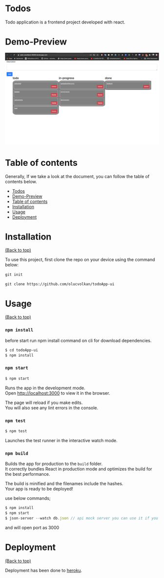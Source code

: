 # Todos

Todo application is a frontend project developed with react.

# Demo-Preview

![Random GIF](./images/todo-app-ui.png)

# Table of contents

Generally, If we take a look at the document, you can follow the table of contents below.

- [Todos](#todos)
- [Demo-Preview](#demo-preview)
- [Table of contents](#table-of-contents)
- [Installation](#installation)
- [Usage](#usage)
- [Deployment](#deployment)

# Installation
[(Back to top)](#table-of-contents)

To use this project, first clone the repo on your device using the command below:

```git init```

```git clone https://github.com/olucvolkan/todoApp-ui```


# Usage
[(Back to top)](#table-of-contents)

### `npm install`

before start run npm install command on cli for download dependencies.


```sh
$ cd todoApp-ui 
$ npm install
```

### `npm start`

```js
$ npm start
```

Runs the app in the development mode.<br />
Open [http://localhost:3000](http://localhost:3000) to view it in the browser.

The page will reload if you make edits.<br />
You will also see any lint errors in the console.

### `npm test`

```js
$ npm test
```

Launches the test runner in the interactive watch mode.<br />

### `npm build`

Builds the app for production to the `build` folder.<br />
It correctly bundles React in production mode and optimizes the build for the best performance.

The build is minified and the filenames include the hashes.<br />
Your app is ready to be deployed!

use below commands;

```js
$ npm install
$ npm start
$ json-server --watch db.json // api mock server you can use it if you want
```

and will open port as 3000


# Deployment

[(Back to top)](#table-of-contents)

Deployment has been done to [heroku](https://salty-woodland-09305.herokuapp.com/).

